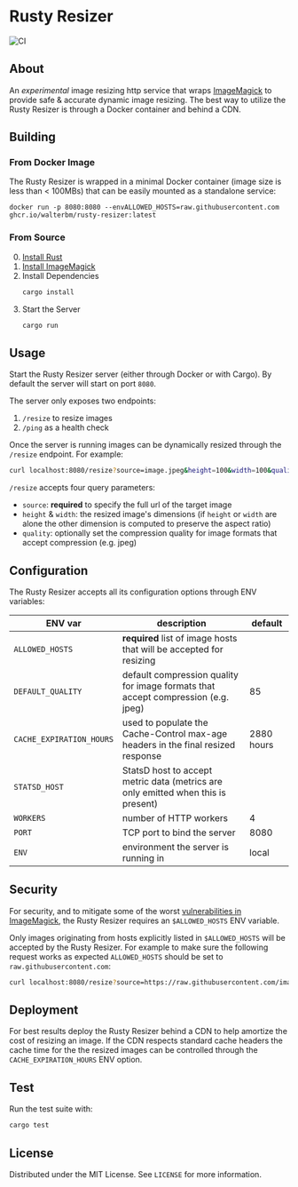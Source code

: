 # Rusty Resizer

![CI](https://github.com/walterbm/rusty-resizer/actions/workflows/ci.yml/badge.svg)

## About

An _experimental_ image resizing http service that wraps [ImageMagick](https://imagemagick.org) to provide safe & accurate dynamic image resizing. The best way to utilize the Rusty Resizer is through a Docker container and behind a CDN.

## Building

### From Docker Image

The Rusty Resizer is wrapped in a minimal Docker container (image size is less than < 100MBs) that can be easily mounted as a standalone service:

```
docker run -p 8080:8080 --envALLOWED_HOSTS=raw.githubusercontent.com ghcr.io/walterbm/rusty-resizer:latest
```

### From Source

0. [Install Rust](https://www.rust-lang.org/tools/install)
1. [Install ImageMagick](https://imagemagick.org/script/download.php)
2. Install Dependencies
   ```sh
   cargo install
   ```
3. Start the Server
   ```sh
   cargo run
   ```

## Usage

Start the Rusty Resizer server (either through Docker or with Cargo). By default the server will start on port `8080`.

The server only exposes two endpoints:

1. `/resize` to resize images
2. `/ping` as a health check

Once the server is running images can be dynamically resized through the `/resize` endpoint. For example:

```sh
curl localhost:8080/resize?source=image.jpeg&height=100&width=100&quality=85
```

`/resize` accepts four query parameters:

- `source`: **required** to specify the full url of the target image
- `height` & `width`: the resized image's dimensions (if `height` or `width` are alone the other dimension is computed to preserve the aspect ratio)
- `quality`: optionally set the compression quality for image formats that accept compression (e.g. jpeg)

## Configuration

The Rusty Resizer accepts all its configuration options through ENV variables:

| ENV var                  | description                                                                       | default    |
| ------------------------ | --------------------------------------------------------------------------------- | ---------- |
| `ALLOWED_HOSTS`          | **required** list of image hosts that will be accepted for resizing               |            |
| `DEFAULT_QUALITY`        | default compression quality for image formats that accept compression (e.g. jpeg) | 85         |
| `CACHE_EXPIRATION_HOURS` | used to populate the Cache-Control max-age headers in the final resized response  | 2880 hours |
| `STATSD_HOST`            | StatsD host to accept metric data (metrics are only emitted when this is present) |            |
| `WORKERS`                | number of HTTP workers                                                            | 4          |
| `PORT`                   | TCP port to bind the server                                                       | 8080       |
| `ENV`                    | environment the server is running in                                              | local      |

## Security

For security, and to mitigate some of the worst [vulnerabilities in ImageMagick](https://imagetragick.com/), the Rusty Resizer requires an `$ALLOWED_HOSTS` ENV variable.

Only images originating from hosts explicitly listed in `$ALLOWED_HOSTS` will be accepted by the Rusty Resizer. For example to make sure the following request works as expected `ALLOWED_HOSTS` should be set to `raw.githubusercontent.com`:

```sh
curl localhost:8080/resize?source=https://raw.githubusercontent.com/image.jpeg&height=100&width=100
```

## Deployment

For best results deploy the Rusty Resizer behind a CDN to help amortize the cost of resizing an image. If the CDN respects standard cache headers the cache time for the the resized images can be controlled through the `CACHE_EXPIRATION_HOURS` ENV option.

## Test

Run the test suite with:

```sh
cargo test
```

## License

Distributed under the MIT License. See `LICENSE` for more information.

